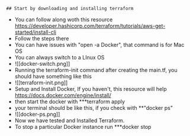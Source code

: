 	## Start by downloading and installing terraform
- You can follow along woth this resource https://developer.hashicorp.com/terraform/tutorials/aws-get-started/install-cli
- Follow the steps there 
- You can have issues with "open -a Docker", that command is for Mac OS 
- You can always switch to a LInux OS
- ![[docker-switch.png]]
- Running the terraform-init command after creating the main.tf, you should have something like this
- ![[terraform-init.png]]
- Setup and Install Docker, If you haven't, this resource will help https://docs.docker.com/engine/install/
- then start the docker with ***terraform apply 
- your terminal should be like this, if you check with **"docker ps"
- ![[docker-ps.png]]
- Now we have tested and Installed Terraform.
- To stop a particular Docker instance run ***docker stop <ID>
